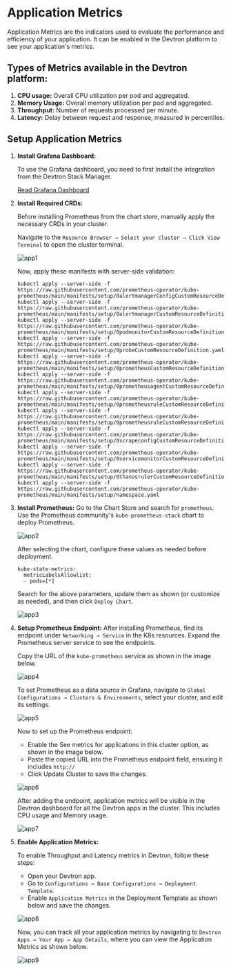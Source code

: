 # Application Metrics

Application Metrics are the indicators used to evaluate the performance and efficiency of your application. It can be enabled in the Devtron platform to see your application's metrics.

## Types of Metrics available in the Devtron platform:

1. **CPU usage:** Overall CPU utilization per pod and aggregated.
2. **Memory Usage:** Overall memory utilization per pod and aggregated.
3. **Throughput:** Number of requests processed per minute.
4. **Latency:** Delay between request and response, measured in percentiles.

## Setup Application Metrics

1. **Install Grafana Dashboard:** 

    To use the Grafana dashboard, you need to first install the integration from the Devtron Stack Manager. 

    [Read Grafana Dashboard](https://docs.devtron.ai/devtron/v0.7/usage/integrations/grafana)

2. **Install Required CRDs:** 

    Before installing Prometheus from the chart store, manually apply the necessary CRDs in your cluster.

    Navigate to the `Resource Browser → Select your cluster → Click View Terminal` to open the cluster terminal.

    ![app1](https://devtron-public-asset.s3.us-east-2.amazonaws.com/images/creating-application/app-metrics/app1.jpg)

    Now, apply these manifests with server-side validation:

    ```
    kubectl apply --server-side -f https://raw.githubusercontent.com/prometheus-operator/kube-prometheus/main/manifests/setup/0alertmanagerConfigCustomResourceDefinition.yaml
    kubectl apply --server-side -f https://raw.githubusercontent.com/prometheus-operator/kube-prometheus/main/manifests/setup/0alertmanagerCustomResourceDefinition.yaml
    kubectl apply --server-side -f https://raw.githubusercontent.com/prometheus-operator/kube-prometheus/main/manifests/setup/0podmonitorCustomResourceDefinition.yaml
    kubectl apply --server-side -f https://raw.githubusercontent.com/prometheus-operator/kube-prometheus/main/manifests/setup/0probeCustomResourceDefinition.yaml
    kubectl apply --server-side -f https://raw.githubusercontent.com/prometheus-operator/kube-prometheus/main/manifests/setup/0prometheusCustomResourceDefinition.yaml
    kubectl apply --server-side -f https://raw.githubusercontent.com/prometheus-operator/kube-prometheus/main/manifests/setup/0prometheusagentCustomResourceDefinition.yaml
    kubectl apply --server-side -f https://raw.githubusercontent.com/prometheus-operator/kube-prometheus/main/manifests/setup/0prometheusruleCustomResourceDefinition.yaml
    kubectl apply --server-side -f https://raw.githubusercontent.com/prometheus-operator/kube-prometheus/main/manifests/setup/0prometheusruleCustomResourceDefinition.yaml
    kubectl apply --server-side -f https://raw.githubusercontent.com/prometheus-operator/kube-prometheus/main/manifests/setup/0scrapeconfigCustomResourceDefinition.yaml
    kubectl apply --server-side -f https://raw.githubusercontent.com/prometheus-operator/kube-prometheus/main/manifests/setup/0servicemonitorCustomResourceDefinition.yaml
    kubectl apply --server-side -f https://raw.githubusercontent.com/prometheus-operator/kube-prometheus/main/manifests/setup/0thanosrulerCustomResourceDefinition.yaml
    kubectl apply --server-side -f https://raw.githubusercontent.com/prometheus-operator/kube-prometheus/main/manifests/setup/namespace.yaml

    ```

3. **Install Prometheus:**
    Go to the Chart Store and search for `prometheus`. Use the Prometheus community's `kube-prometheus-stack` chart to deploy Prometheus.

    ![app2](https://devtron-public-asset.s3.us-east-2.amazonaws.com/images/creating-application/app-metrics/app2.jpg)

    After selecting the chart, configure these values as needed before deployment.

    ```
    kube-state-metrics: 
	  metricLabelsAllowlist:   
	  - pods=[*]
    ```

    Search for the above parameters, update them as shown (or customize as needed), and then click `Deploy Chart`.

    ![app3](https://devtron-public-asset.s3.us-east-2.amazonaws.com/images/creating-application/app-metrics/app3.jpg)

4. **Setup Prometheus Endpoint:**
    After installing Prometheus, find its endpoint under `Networking → Service` in the K8s resources. Expand the Prometheus server service to see the endpoints. 

    Copy the URL of the `kube-prometheus` service as shown in the image below.

    ![app4](https://devtron-public-asset.s3.us-east-2.amazonaws.com/images/creating-application/app-metrics/app4.jpg)

    To set Prometheus as a data source in Grafana, navigate to `Global Configurations → Clusters & Environments`, select your cluster, and edit its settings.

    ![app5](https://devtron-public-asset.s3.us-east-2.amazonaws.com/images/creating-application/app-metrics/app5.jpg)

    Now to set up the Prometheus endpoint:
    - Enable the See metrics for applications in this cluster option, as shown in the image below.
    - Paste the copied URL into the Prometheus endpoint field, ensuring it includes `http://`
    - Click Update Cluster to save the changes.

    ![app6](https://devtron-public-asset.s3.us-east-2.amazonaws.com/images/creating-application/app-metrics/app6.jpg)

    After adding the endpoint, application metrics will be visible in the Devtron dashboard for all the Devtron apps in the cluster. This includes CPU usage and Memory usage.

    ![app7](https://devtron-public-asset.s3.us-east-2.amazonaws.com/images/creating-application/app-metrics/app7.jpg)

5. **Enable Application Metrics:**

    To enable Throughput and Latency metrics in Devtron, follow these steps:
      - Open your Devtron app.
      - Go to `Configurations → Base Configurations → Deployment Template`.
      - Enable `Application Metrics` in the Deployment Template as shown below and save the changes.

      ![app8](https://devtron-public-asset.s3.us-east-2.amazonaws.com/images/creating-application/app-metrics/app8.jpg)

      Now, you can track all your application metrics by navigating to `Devtron Apps → Your App → App Details`, where you can view the Application Metrics as shown below.

      ![app9](https://devtron-public-asset.s3.us-east-2.amazonaws.com/images/creating-application/app-metrics/app9.jpg)
